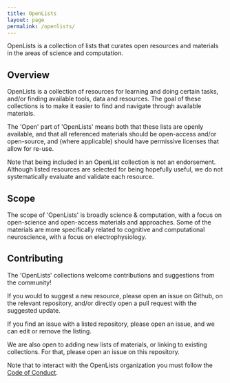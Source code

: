 ```yaml
---
title: OpenLists
layout: page
permalink: /openlists/
---
```


OpenLists is a collection of lists that curates open resources and materials in the areas of science and computation.




## Overview

OpenLists is a collection of resources for learning and doing certain tasks, and/or finding available tools, data and resources. The goal of these collections is to make it easier to find and navigate through available materials.

The 'Open' part of 'OpenLists' means both that these lists are openly available, and that all referenced materials should be open-access and/or open-source, and (where applicable) should have permissive licenses that allow for re-use.

Note that being included in an OpenList collection is not an endorsement. Although listed resources are selected for being hopefully useful, we do not systematically evaluate and validate each resource.

## Scope

The scope of 'OpenLists' is broadly science & computation, with a focus on open-science and open-access materials and approaches. Some of the materials are more specifically related to cognitive and computational neuroscience, with a focus on electrophysiology.

## Contributing

The 'OpenLists' collections welcome contributions and suggestions from the community!

If you would to suggest a new resource, please open an issue on Github, on the relevant repository, and/or directly open a pull request with the suggested update.

If you find an issue with a listed repository, please open an issue, and we can edit or remove the listing.

We are also open to adding new lists of materials, or linking to existing collections. For that, please open an issue on this repository.

Note that to interact with the OpenLists organization you must follow the [Code of Conduct](https://github.com/openlists/Overview/blob/master/CODE_OF_CONDUCT.md).
